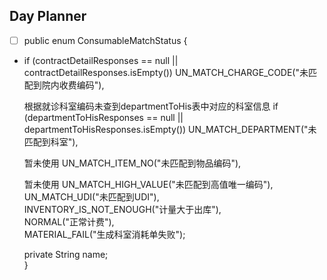 ## Day Planner
- [ ] public enum ConsumableMatchStatus {  
-  if (contractDetailResponses == null || contractDetailResponses.isEmpty())
    UN_MATCH_CHARGE_CODE("未匹配到院内收费编码"),  
	
	根据就诊科室编码未查到departmentToHis表中对应的科室信息
	if (departmentToHisResponses == null || departmentToHisResponses.isEmpty()) 
    UN_MATCH_DEPARTMENT("未匹配到科室"),  

	暂未使用
    UN_MATCH_ITEM_NO("未匹配到物品编码"),  

	暂未使用
    UN_MATCH_HIGH_VALUE("未匹配到高值唯一编码"),  
    UN_MATCH_UDI("未匹配到UDI"),  
    INVENTORY_IS_NOT_ENOUGH("计量大于出库"),  
    NORMAL("正常计费"),  
    MATERIAL_FAIL("生成科室消耗单失败");  
  
    private String name;  
}